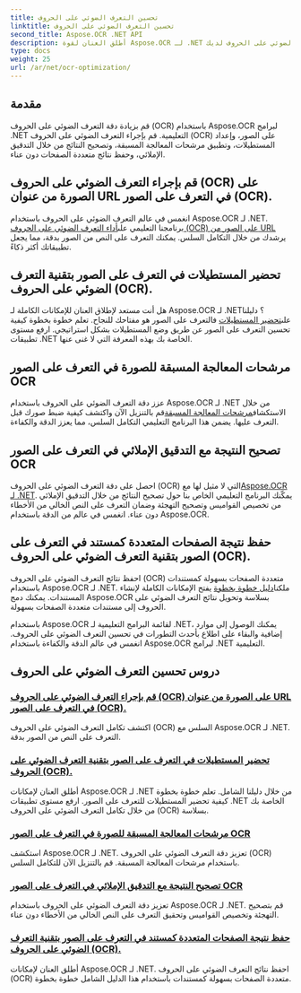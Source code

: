 ```yaml
---
title: تحسين التعرف الضوئي على الحروف
linktitle: تحسين التعرف الضوئي على الحروف
second_title: Aspose.OCR .NET API
description: أطلق العنان لقوة Aspose.OCR لـ .NET من خلال برامجنا التعليمية الشاملة. سواء كنت مطورًا متمرسًا أو مبتدئًا، ستعمل هذه الأدلة على الارتقاء بلعبة التعرف الضوئي على الحروف لديك.
type: docs
weight: 25
url: /ar/net/ocr-optimization/
---
```

## مقدمة

قم بزيادة دقة التعرف الضوئي على الحروف (OCR) باستخدام Aspose.OCR لبرامج .NET التعليمية. قم بإجراء التعرف الضوئي على الحروف (OCR) على الصور، وإعداد المستطيلات، وتطبيق مرشحات المعالجة المسبقة، وتصحيح النتائج من خلال التدقيق الإملائي، وحفظ نتائج متعددة الصفحات دون عناء.


## قم بإجراء التعرف الضوئي على الحروف (OCR) على الصورة من عنوان URL في التعرف على الصور (OCR).

 انغمس في عالم التعرف الضوئي على الحروف باستخدام Aspose.OCR لـ .NET. برنامجنا التعليمي على[أداء التعرف الضوئي على الحروف (OCR) على الصور من URL](./perform-ocr-on-image-from-url/) يرشدك من خلال التكامل السلس. يمكنك التعرف على النص من الصور بدقة، مما يجعل تطبيقاتك أكثر ذكاءً.

## تحضير المستطيلات في التعرف على الصور بتقنية التعرف الضوئي على الحروف (OCR).

 هل أنت مستعد لإطلاق العنان للإمكانات الكاملة لـ Aspose.OCR لـ .NET؟ دليلنا على[تحضير المستطيلات](./prepare-rectangles/) فالتعرف على الصور هو مفتاحك للنجاح. تعلم خطوة بخطوة كيفية تحسين التعرف على الصور عن طريق وضع المستطيلات بشكل استراتيجي. ارفع مستوى تطبيقات .NET الخاصة بك بهذه المعرفة التي لا غنى عنها.

## مرشحات المعالجة المسبقة للصورة في التعرف على الصور OCR

 عزز دقة التعرف الضوئي على الحروف باستخدام Aspose.OCR لـ .NET من خلال الاستكشاف[مرشحات المعالجة المسبقة](./preprocessing-filters-for-image/)قم بالتنزيل الآن واكتشف كيفية ضبط صورك قبل التعرف عليها. يضمن هذا البرنامج التعليمي التكامل السلس، مما يعزز الدقة والكفاءة.

## تصحيح النتيجة مع التدقيق الإملائي في التعرف على الصور OCR

 احصل على دقة التعرف الضوئي على الحروف (OCR) التي لا مثيل لها مع[Aspose.OCR لـ .NET](./result-correction-with-spell-checking/). يمكّنك البرنامج التعليمي الخاص بنا حول تصحيح النتائج من خلال التدقيق الإملائي من تخصيص القواميس وتصحيح التهجئة وضمان التعرف على النص الخالي من الأخطاء دون عناء. انغمس في عالم من الدقة باستخدام Aspose.OCR.

## حفظ نتيجة الصفحات المتعددة كمستند في التعرف على الصور بتقنية التعرف الضوئي على الحروف (OCR).

 احفظ نتائج التعرف الضوئي على الحروف (OCR) متعددة الصفحات بسهولة كمستندات باستخدام Aspose.OCR لـ .NET. ملكنا[دليل خطوة بخطوة](./save-multipage-result-as-document/) يفتح الإمكانات الكاملة لإنشاء المستندات. يمكنك دمج Aspose.OCR بسلاسة وتحويل نتائج التعرف الضوئي على الحروف إلى مستندات متعددة الصفحات بسهولة.

باستخدام Aspose.OCR لقائمة البرامج التعليمية لـ .NET، يمكنك الوصول إلى موارد إضافية والبقاء على اطلاع بأحدث التطورات في تحسين التعرف الضوئي على الحروف. انغمس في عالم الدقة والكفاءة باستخدام Aspose.OCR لبرامج .NET التعليمية.
## دروس تحسين التعرف الضوئي على الحروف
### [قم بإجراء التعرف الضوئي على الحروف (OCR) على الصورة من عنوان URL في التعرف على الصور (OCR).](./perform-ocr-on-image-from-url/)
اكتشف تكامل التعرف الضوئي على الحروف (OCR) السلس مع Aspose.OCR لـ .NET. التعرف على النص من الصور بدقة.
### [تحضير المستطيلات في التعرف على الصور بتقنية التعرف الضوئي على الحروف (OCR).](./prepare-rectangles/)
أطلق العنان لإمكانات Aspose.OCR لـ .NET من خلال دليلنا الشامل. تعلم خطوة بخطوة كيفية تحضير المستطيلات للتعرف على الصور. ارفع مستوى تطبيقات .NET الخاصة بك من خلال تكامل التعرف الضوئي على الحروف (OCR) بسلاسة.
### [مرشحات المعالجة المسبقة للصورة في التعرف على الصور OCR](./preprocessing-filters-for-image/)
استكشف Aspose.OCR لـ .NET. تعزيز دقة التعرف الضوئي على الحروف (OCR) باستخدام مرشحات المعالجة المسبقة. قم بالتنزيل الآن للتكامل السلس.
### [تصحيح النتيجة مع التدقيق الإملائي في التعرف على الصور OCR](./result-correction-with-spell-checking/)
تعزيز دقة التعرف الضوئي على الحروف باستخدام Aspose.OCR لـ .NET. قم بتصحيح التهجئة وتخصيص القواميس وتحقيق التعرف على النص الخالي من الأخطاء دون عناء.
### [حفظ نتيجة الصفحات المتعددة كمستند في التعرف على الصور بتقنية التعرف الضوئي على الحروف (OCR).](./save-multipage-result-as-document/)
أطلق العنان لإمكانات Aspose.OCR لـ .NET. احفظ نتائج التعرف الضوئي على الحروف (OCR) متعددة الصفحات بسهولة كمستندات باستخدام هذا الدليل الشامل خطوة بخطوة.